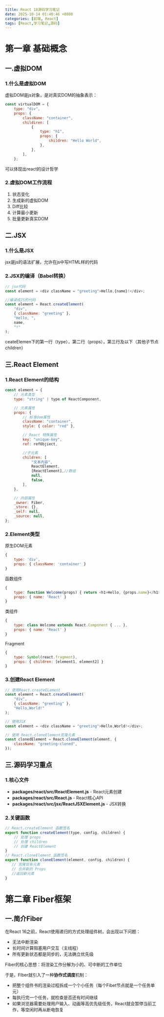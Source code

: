 ```yaml
---
title: React 18源码学习笔记
date: 2025-10-14 01:40:46 +0800
categories: [前端, React]
tags: [React,学习笔记,源码]
---
```


# 第一章 基础概念
## 一.虚拟DOM
### 1.什么是虚拟DOM
虚拟DOM是js对象，是对真实DOM的抽象表示：

```javascript
const virtualDOM = {
	type: "div",
	props: {
		className: "container",
		childiren: [
			{
				type: "h1",
				props: {
					children: "Hello World",
				},
			},
		],
	};
```
可以体现出react的设计哲学
### 2.虚拟DOM工作流程
1. 状态变化
2. 生成新的虚拟DOM
3. Diff比较
4. 计算最小更新
5. 批量更新真实DOM
## 二.JSX
### 1.什么是JSX
jsx是js的语法扩展，允许在js中写HTML样的代码
### 2.JSX的编译（Babel转换）
```js
// jsx代码
const element = <div className = "greeting">Hello,{name}!</div>;

//编译成JS的代码
const element = React.createElement(
	"div",
	{ className: "greeting" },
	"Hello, ",
	name,
	"!"
);
```
ceateElemen下的第一行（type），第二行（props），第三行及以下（其他子节点children）
## 三.React Element
### 1.React Element的结构
```js
const element = {
	// 元素类型
	type: "string" | type of ReactComponent,

	// 元素属性
	props: {
		// 标准dom属性
		className: "container",
		style: { color: "red" },

		// React 特殊属性
		key: "unique-key",
		ref: refObjiect,

		//子元素
		children: [
			"文本内容",
			ReactElement,
			[ReactElement],//数组
			null,
			false,
		],
	},

	// 内部属性
	_owner: Fiber,
	_store: {},
	_self: null,
	_source: null,
};
```
### 2.Element类型
原生DOM元素
```js
{
	type: 'div',
	props: { className: 'container' }
}
```

函数组件
```js
{
	type: function Welcome(props) { return <h1>Hello, {props.name}</h1>; },
	props: { name: 'React' }
}
```

类组件
```js
{
	type: class Welcome extends React.Component { ... },
	props: { name: 'React' }
}
```
Fragment
```js
{
	type: Symbol(react.fragment),
	props: { children: [element1, element2] }
}
```
### 3.创建React Element
```js
// 使用React.createELement
const element = React.createElement(
	"div",
	{ className: "greeting" },
	"Hello,World!"
);

// 使用JSX
const element = <div className = "greeting">Hello,World!</div>;

// 使用 React.cloneElement克隆元素
const clonedElement = React.cloneElement(element, {
	className: "greeting-cloned",
});
```
## 三.源码学习重点
### 1.核心文件

 - **packages/react/src/ReactElement.js** - React元素创建
 - **packages/react/src/React.js** - React核心API
 - **packages/react/src/jsx/ReactJSXElement.js** - JSX转换
 ### 2.关键函数
 ```js
 // React.createElement 函数签名
 export function createElement(type, config, children) {
	 // 处理 props
	 // 处理 children
 	 // 创建 ReactElement
 }
// React.cloneElement 函数签名
export function cloneElement(element, config, children) {
	// 克隆现有元素
	// 合并新的 Props
	//返回新元素
}

```
# 第二章 Fiber框架
## 一.简介Fiber
在React 16之前，React使用递归的方式处理组件树，会出现以下问题：
- 无法中断渲染
- 长时间计算阻塞用户交互（主线程）
- 所有更新状态都是同步的，无法确立优先级

 Fiber的核心思想：将渲染工作分解为小的、可中断的工作单位

于是，FIber就引入了一种**协作式调度**机制：
- 把整个组件书的渲染过程拆成一个个小任务（每个Fibet节点就是一个任务单元）
- 每执行完一个任务，就检查是否还有时间继续
- 如果浏览器需要处理用户输入、动画等高优先级任务，React就会暂停当前工作，等空闲时再从断电恢复